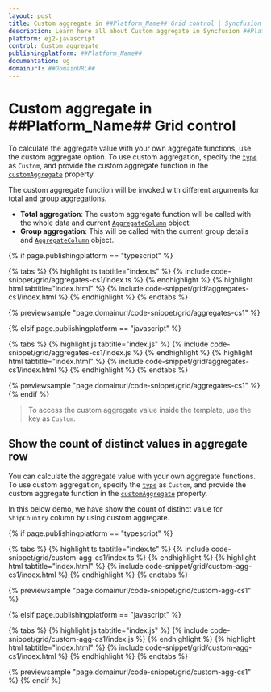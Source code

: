 ```yaml
---
layout: post
title: Custom aggregate in ##Platform_Name## Grid control | Syncfusion
description: Learn here all about Custom aggregate in Syncfusion ##Platform_Name## Grid control of Syncfusion Essential JS 2 and more.
platform: ej2-javascript
control: Custom aggregate 
publishingplatform: ##Platform_Name##
documentation: ug
domainurl: ##DomainURL##
---
```


# Custom aggregate in ##Platform_Name## Grid control

To calculate the aggregate value with your own aggregate functions, use the custom aggregate option. To use custom aggregation, specify the [`type`](../../api/grid/aggregateColumn/#type) as `Custom`, and provide the custom aggregate function in the [`customAggregate`](../../api/grid/aggregateColumn/#customaggregate) property.

The custom aggregate function will be invoked with different arguments for total and group aggregations.
* **Total aggregation**: The custom aggregate function will be called with the whole data and current [`AggregateColumn`](../../api/grid/aggregateColumn/)
object.
* **Group aggregation**: This will be called with the current group details and [`AggregateColumn`](../../api/grid/aggregateColumn/) object.

{% if page.publishingplatform == "typescript" %}

 {% tabs %}
{% highlight ts tabtitle="index.ts" %}
{% include code-snippet/grid/aggregates-cs1/index.ts %}
{% endhighlight %}
{% highlight html tabtitle="index.html" %}
{% include code-snippet/grid/aggregates-cs1/index.html %}
{% endhighlight %}
{% endtabs %}
        
{% previewsample "page.domainurl/code-snippet/grid/aggregates-cs1" %}

{% elsif page.publishingplatform == "javascript" %}

{% tabs %}
{% highlight js tabtitle="index.js" %}
{% include code-snippet/grid/aggregates-cs1/index.js %}
{% endhighlight %}
{% highlight html tabtitle="index.html" %}
{% include code-snippet/grid/aggregates-cs1/index.html %}
{% endhighlight %}
{% endtabs %}

{% previewsample "page.domainurl/code-snippet/grid/aggregates-cs1" %}
{% endif %}

> To access the custom aggregate value inside the template, use the key as `Custom`.

## Show the count of distinct values in aggregate row

You can calculate the aggregate value with your own aggregate functions. To use custom aggregation, specify the [`type`](../../api/grid/aggregateColumn/#type) as `Custom`, and provide the custom aggregate function in the [`customAggregate`](../../api/grid/aggregateColumn/#customaggregate) property.

In this below demo, we have show the count of distinct value for `ShipCountry` column by using custom aggregate.

{% if page.publishingplatform == "typescript" %}

 {% tabs %}
{% highlight ts tabtitle="index.ts" %}
{% include code-snippet/grid/custom-agg-cs1/index.ts %}
{% endhighlight %}
{% highlight html tabtitle="index.html" %}
{% include code-snippet/grid/custom-agg-cs1/index.html %}
{% endhighlight %}
{% endtabs %}
        
{% previewsample "page.domainurl/code-snippet/grid/custom-agg-cs1" %}

{% elsif page.publishingplatform == "javascript" %}

{% tabs %}
{% highlight js tabtitle="index.js" %}
{% include code-snippet/grid/custom-agg-cs1/index.js %}
{% endhighlight %}
{% highlight html tabtitle="index.html" %}
{% include code-snippet/grid/custom-agg-cs1/index.html %}
{% endhighlight %}
{% endtabs %}

{% previewsample "page.domainurl/code-snippet/grid/custom-agg-cs1" %}
{% endif %}